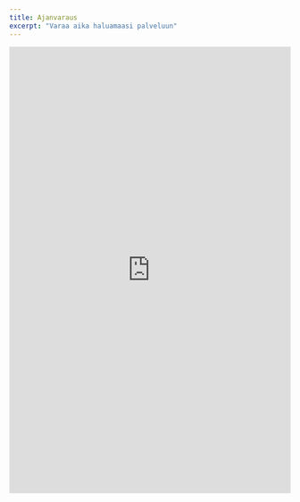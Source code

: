 ```yaml
---
title: Ajanvaraus
excerpt: "Varaa aika haluamaasi palveluun"
---
```


<iframe
	src="https://app.acuityscheduling.com/schedule.php?owner=18231920"
	width="100%"
	height="800"
	frameBorder="0"
	class="acuity_iframe">	
</iframe>
<script src="https://embed.acuityscheduling.com/js/embed.js" type="text/javascript"></script>